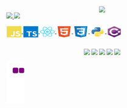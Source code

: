  <div align="center">
  <img align="center" height="200em" src="./header.ppg"/>
</div>
 
<div align="left">
  <a href="https://github.com/stevenlizarzaburupezua">
  <img height="155em" src="https://github-readme-stats.vercel.app/api?username=stevenlizarzaburupezua&hide=contribs,prs"/>
  <img height="155em" src="https://github-readme-stats.vercel.app/api/top-langs/?username=stevenlizarzaburupezua&layout=compact"/>
</div>
  
<div  align="left""><br>
  <img align="center" alt="Rafa-Js" height="30" width="40" src="https://raw.githubusercontent.com/devicons/devicon/master/icons/javascript/javascript-plain.svg">
  <img align="center" alt="Rafa-Ts" height="30" width="40" src="https://raw.githubusercontent.com/devicons/devicon/master/icons/typescript/typescript-plain.svg">
  <img align="center" alt="Rafa-React" height="30" width="40" src="https://raw.githubusercontent.com/devicons/devicon/master/icons/react/react-original.svg">
  <img align="center" alt="Rafa-HTML" height="30" width="40" src="https://raw.githubusercontent.com/devicons/devicon/master/icons/html5/html5-original.svg">
  <img align="center" alt="Rafa-CSS" height="30" width="40" src="https://raw.githubusercontent.com/devicons/devicon/master/icons/css3/css3-original.svg">
  <img align="center" alt="Rafa-Python" height="30" width="40" src="https://raw.githubusercontent.com/devicons/devicon/master/icons/python/python-original.svg">
  <img align="center" alt="Rafa-Csharp" height="30" width="40" src="https://raw.githubusercontent.com/devicons/devicon/master/icons/csharp/csharp-original.svg">
</div>
 
 ##


<div align="center" > 
  
<a href="https://www.youtube.com/channel/UC8b6S4O_26KId78ZTCeTq1A" target="_blank"><img src="https://img.shields.io/badge/YouTube-FF0000?style=for-the-badge&logo=youtube&logoColor=white" target="_blank"></a>
<a href = "lizarzaburupezuasteven@gmail.com"><img src="https://img.shields.io/badge/-Gmail-%23333?style=for-the-badge&logo=gmail&logoColor=white" target="_blank"></a>
<a href="https://www.linkedin.com/in/stevenlizarzaburupezua/" target="_blank"><img src="https://img.shields.io/badge/-LinkedIn-%230077B5?style=for-the-badge&logo=linkedin&logoColor=white" target="_blank"></a> 
<a href="https://twitter.com/StevenLPezua" target="_blank"><img src="https://img.shields.io/badge/Twitter-1DA1F2?style=for-the-badge&logo=twitter&logoColor=white" target="_blank"></a> 
  <a href="https://www.instagram.com/stevenlizarzaburupezua/" target="_blank"><img src="https://img.shields.io/badge/Instagram-E4405F?style=for-the-badge&logo=instagram&logoColor=white" target="_blank"></a> 
 
</div>

**![snake gif](https://github.com/stevenlizarzaburupezua/stevenlizarzaburupezua/blob/output/github-contribution-grid-snake.gif)**
